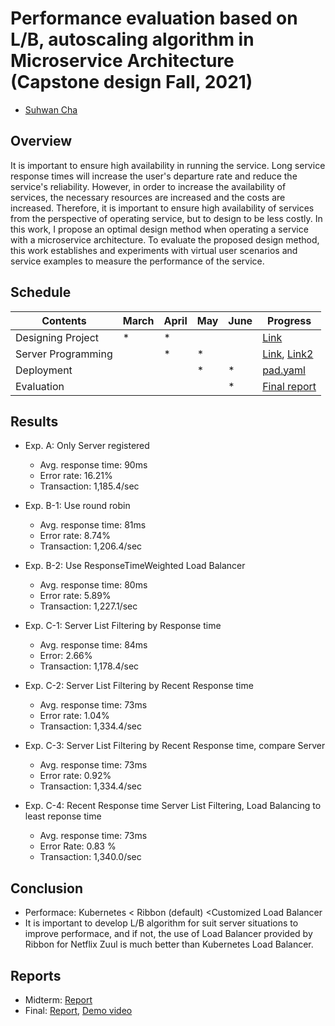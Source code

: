 # Performance evaluation based on L/B, autoscaling algorithm in Microservice Architecture (Capstone design Fall, 2021)
* [Suhwan Cha](https://github.com/SuhwanCha)

## Overview

It is important to ensure high availability in running the service. Long service response times will increase the user's departure rate and reduce the service's reliability. However, in order to increase the availability of services, the necessary resources are increased and the costs are increased. Therefore, it is important to ensure high availability of services from the perspective of operating service, but to design to be less costly.
In this work, I propose an optimal design method when operating a service with a microservice architecture. To evaluate the proposed design method, this work establishes and experiments with virtual user scenarios and service examples to measure the performance of the service.
 
## Schedule
| Contents | March | April |  May  | June  |   Progress   |
|----------|-------|-------|-------|-------|--------------|
|  Designing Project  |   *  |   *   |       |       |     [Link](https://github.com/SuhwanCha/msa-performance/blob/master/Reports/Progress_1.pdf)    |
|  Server Programming  |       |  *    |   *  |       |     [Link](https://github.com/SuhwanCha/msa-performance/tree/master/Codes/EurekaApplication), [Link2](https://github.com/SuhwanCha/msa-performance/tree/master/Codes/)    |
|  Deployment  |       |       |   *  |  *    |     [pad.yaml](https://github.com/SuhwanCha/msa-performance/blob/master/Codes/deployment.yaml)    |
|  Evaluation  |       |       |     |  *    |     [Final report](https://github.com/SuhwanCha/msa-performance/blob/master/Reports/%EC%86%8C%ED%94%84%ED%8A%B8%EC%9B%A8%EC%96%B4%EC%9C%B5%ED%95%A9%EC%BA%A1%EC%8A%A4%ED%86%A4%EB%94%94%EC%9E%90%EC%9D%B803(%EC%B0%A8%EC%88%98%ED%99%98).pdf)    |

## Results

* Exp. A: Only Server registered
   * Avg. response time: 90ms
   * Error rate: 16.21%
   * Transaction: 1,185.4/sec

* Exp. B-1: Use round robin
   * Avg. response time: 81ms
   * Error rate: 8.74%
   * Transaction: 1,206.4/sec

* Exp. B-2: Use ResponseTimeWeighted Load Balancer
   * Avg. response time: 80ms
   * Error rate: 5.89%
   * Transaction: 1,227.1/sec

* Exp. C-1: Server List Filtering by Response time
   * Avg. response time: 84ms
   * Error: 2.66%
   * Transaction: 1,178.4/sec

* Exp. C-2: Server List Filtering by Recent Response time
   * Avg. response time: 73ms
   * Error rate: 1.04%
   * Transaction: 1,334.4/sec

* Exp. C-3: Server List Filtering by Recent Response time, compare Server
   * Avg. response time: 73ms
   * Error rate: 0.92%
   * Transaction: 1,334.4/sec

* Exp. C-4: Recent Response time Server List Filtering, Load Balancing to least reponse time
   * Avg. response time: 73ms
   * Error Rate: 0.83 %
   * Transaction: 1,340.0/sec

## Conclusion

* Performace: Kubernetes < Ribbon (default) <Customized Load Balancer
* It is important to develop L/B algorithm for suit server situations to improve performace, and if not, the use of Load Balancer provided by Ribbon for Netflix Zuul is much better than Kubernetes Load Balancer.

## Reports

* Midterm: [Report](https://github.com/SuhwanCha/msa-performance/blob/master/Reports/midterm.pdf)
* Final: [Report](https://github.com/SuhwanCha/msa-performance/blob/master/Reports/%EC%86%8C%ED%94%84%ED%8A%B8%EC%9B%A8%EC%96%B4%EC%9C%B5%ED%95%A9%EC%BA%A1%EC%8A%A4%ED%86%A4%EB%94%94%EC%9E%90%EC%9D%B803(%EC%B0%A8%EC%88%98%ED%99%98).pdf), [Demo video](https://drive.google.com/file/d/1fWsRkzsgiq-rD_ek5URU8qimg6dIqxjQ/view?usp=sharing)
